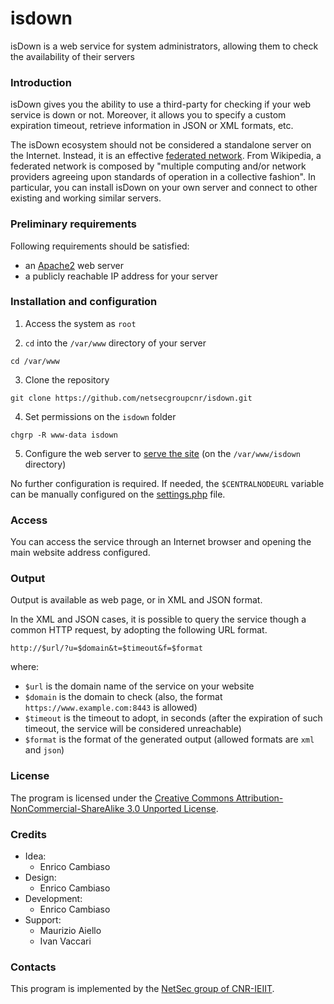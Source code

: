 # isdown

isDown is a web service for system administrators, allowing them to check the availability of their servers

### Introduction ###

isDown gives you the ability to use a third-party for checking if your web service is down or not.
Moreover, it allows you to specify a custom expiration timeout, retrieve information in JSON or XML formats, etc.

The isDown ecosystem should not be considered a standalone server on the Internet.
Instead, it is an effective [federated network](http://en.wikipedia.org/wiki/Federation_(information_technology)).
From Wikipedia, a federated network is composed by "multiple computing and/or network providers agreeing upon standards of operation in a collective fashion".
In particular, you can install isDown on your own server and connect to other existing and working similar servers.

### Preliminary requirements ###

Following requirements should be satisfied:
* an [Apache2](https://apache.org) web server
* a publicly reachable IP address for your server

### Installation and configuration ###

1. Access the system as `root`

2. `cd` into the `/var/www` directory of your server
```
cd /var/www
```

3. Clone the repository
```
git clone https://github.com/netsecgroupcnr/isdown.git
```

4. Set permissions on the `isdown` folder
```
chgrp -R www-data isdown
```

5. Configure the web server to [serve the site](https://httpd.apache.org/docs/2.4/vhosts/examples.html) (on the `/var/www/isdown` directory)

No further configuration is required.
If needed, the `$CENTRALNODEURL` variable can be manually configured on the [settings.php](https://github.com/netsecgroupcnr/isdown/blob/master/inc/settings.php) file.

### Access ###

You can access the service through an Internet browser and opening the main website address configured.

### Output ###

Output is available as web page, or in XML and JSON format.

In the XML and JSON cases, it is possible to query the service though a common HTTP request, by adopting the following URL format.
```
http://$url/?u=$domain&t=$timeout&f=$format
```

where:
* `$url` is the domain name of the service on your website
* `$domain` is the domain to check (also, the format `https://www.example.com:8443` is allowed)
* `$timeout` is the timeout to adopt, in seconds (after the expiration of such timeout, the service will be considered unreachable)
* `$format` is the format of the generated output (allowed formats are `xml` and `json`)

### License ###

The program is licensed under the [Creative Commons Attribution-NonCommercial-ShareAlike 3.0 Unported License](http://creativecommons.org/licenses/by-nc-sa/3.0/).

### Credits ###

* Idea:
  * Enrico Cambiaso
* Design:
  * Enrico Cambiaso
* Development:
  * Enrico Cambiaso
* Support:
  * Maurizio Aiello
  * Ivan Vaccari

### Contacts ###

This program is implemented by the [NetSec group of CNR-IEIIT](http://www.netsec.ieiit.cnr.it).
